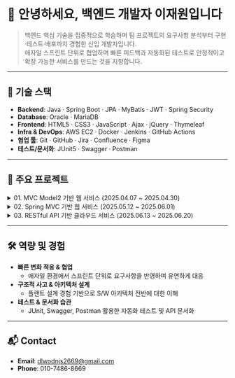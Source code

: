 # 👋 안녕하세요, 백엔드 개발자 이재원입니다

> 백엔드 핵심 기술을 집중적으로 학습하며 팀 프로젝트의 요구사항 분석부터 구현·테스트·배포까지 경험한 신입 개발자입니다.  
> 애자일 스프린트 단위로 협업하며 빠른 피드백과 자동화된 테스트로 안정적이고 확장 가능한 서비스를 만드는 것을 지향합니다. 

---

## 🔧 기술 스택

- **Backend**: Java · Spring Boot · JPA · MyBatis · JWT · Spring Security  
- **Database**: Oracle · MariaDB  
- **Frontend**: HTML5 · CSS3 · JavaScript · Ajax · jQuery · Thymeleaf  
- **Infra & DevOps**: AWS EC2 · Docker · Jenkins · GitHub Actions  
- **협업 툴**: Git · GitHub · Jira · Confluence · Figma  
- **테스트/문서화**: JUnit5 · Swagger · Postman 

---

## 🎯 주요 프로젝트

<details>
<summary>01. MVC Model2 기반 웹 서비스 (2025.04.07 ~ 2025.04.30)</summary>

- **소개**: 캠핑을 좋아하는 사람들을 위한 커뮤니티 중심 웹 서비스  
- **역할**: 게시글 목록 조회, 페이지네이션 구현
- **레포지토리**: [GitHub ↗️](https://github.com/artwoojin/CampingLog) 
- **기술 스택**: JSP & Servlet · MyBatis · Oracle · jQuery · Ajax  
- **성과**:  
  - 데이터 모델링 관점 차이 해소를 위해 용어·엔티티 사전 문서화 및 공유  
  - 데일리 스크럼 도입으로 협업 기준 정합성 확보  
</details>

<details>
<summary>02. Spring MVC 기반 웹 서비스 (2025.05.12 ~ 2025.06.01)</summary>

- **소개**: 운동 계획 및 기록을 위한 동기부여 커뮤니티 서비스  
- **역할**: 게시판 CRUD · 댓글 기능 · Firebase Storage 연동
- **레포지토리**: [GitHub ↗️](https://github.com/kosta-selfit/selfit) 
- **기술 스택**: Spring MVC · Spring Boot · JPA · MyBatis · Spring Security · Firebase  
- **성과**:  
  - IoC/DI 적용으로 객체 생성·결합도 문제 해결  
  - JUnit5 기반 AAA 패턴 테스트로 안정적 유지보수 환경 구축  
</details>

<details>
<summary>03. RESTful API 기반 클라우드 서비스 (2025.06.13 ~ 2025.06.20)</summary>

- **소개**: 프론트·백 분리 · JWT 기반 인증으로 협업 효율 및 확장성 강화  
- **역할**: Node.js 서버 분리 · RESTful API 설계
- **레포지토리**: [GitHub ↗️](https://github.com/kosta-selfit/selfit-server)
- **레포지토리**: [GitHub ↗️](https://github.com/kosta-selfit/selfit-ui-node) 
- **기술 스택**: Spring Boot · JPA · MyBatis · JWT · Spring Security · MariaDB · AWS EC2  
- **성과**:  
  - Thymeleaf 제거 및 서버 분리로 요청/응답 흐름 명확화  
  - JWT 도입으로 상태 비저장 아키텍처 완성   
</details>

---

## 🛠️ 역량 및 경험

- **빠른 변화 적응 & 협업**  
  - 애자일 환경에서 스프린트 단위로 요구사항을 반영하며 유연하게 대응 
- **구조적 사고 & 아키텍처 설계**  
  - 플랜트 설계 경험 기반으로 S/W 아키텍처 전반에 대한 이해  
- **테스트 & 문서화 습관**  
  - JUnit, Swagger, Postman 활용한 자동화 테스트 및 API 문서화

---

## 📬 Contact

- **Email**: dlwodnjs2669@gmail.com  
- **Phone**: 010-7486-8669  
